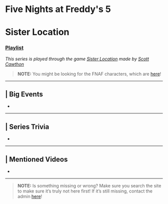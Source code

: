 # Five Nights at Freddy's 5
# Sister Location
### [Playlist](https://www.youtube.com/playlist?list=PLwljWXtmIKiQAXvxluRPnjOv_PNSrRW7i)
*This series is played through the game [Sister Location]() made by [Scott Cawthon]()*

> **NOTE:** You might be looking for the FNAF characters, which are [here](5.Characters/FNAF_Animatronics.html)!

----

## | Big Events
-

----

## | Series Trivia
-

----
 
## | Mentioned Videos
- []()
 
----
 
> **NOTE:** Is something missing or wrong? Make sure you search the site to make sure it’s truly not here first! If it’s still missing, contact the admin [here](../chapter_2.html)!